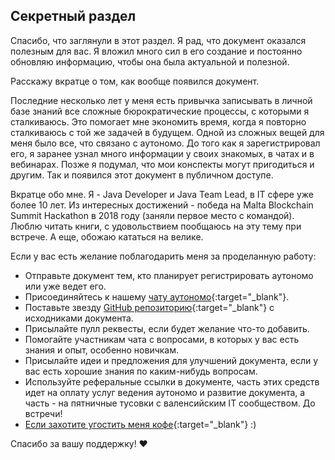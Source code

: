 ## Секретный раздел

Спасибо, что заглянули в этот раздел. Я рад, что документ оказался полезным для вас. Я вложил много сил в его
создание и постоянно обновляю информацию, чтобы она была актуальной и полезной.

Расскажу вкратце о том, как вообще появился документ.

Последние несколько лет у меня есть привычка записывать в личной базе знаний все сложные бюрократические процессы, с
которыми я сталкиваюсь. Это помогает мне экономить время, когда я повторно сталкиваюсь с той же задачей в будущем.
Одной из сложных вещей для меня было все, что связано с аутономо. До того как я зарегистрировал его, я заранее
узнал много информации у своих знакомых, в чатах и в вебинарах.
Позже я подумал, что мои конспекты могут пригодиться и другим. Так и появился этот документ в публичном доступе.

Вкратце обо мне. Я - Java Developer и Java Team Lead, в IT сфере уже более 10 лет. Из интересных достижений -
победа на Malta Blockchain Summit Hackathon в 2018 году (заняли первое место с командой). Люблю читать книги, с 
удовольствием 
пообщаюсь на эту тему при встрече. А еще, обожаю кататься на велике.

Если у вас есть желание поблагодарить меня за проделанную работу:

- Отправьте документ тем, кто планирует регистрировать аутономо или уже ведет его.
- Присоединяйтесь к нашему [чату аутономо](https://bit.ly/it-autonomos-es){:target="_blank"}.
- Поставьте звезду [GitHub репозиторию](https://bit.ly/it-autonomos-github){:target="_blank"} с исходниками документа.
- Присылайте пулл реквесты, если будет желание что-то добавить.
- Помогайте участникам чата с вопросами, в которых у вас есть знания и опыт, особенно новичкам.
- Присылайте идеи и предложения для улучшений документа, если у вас есть хорошие знания по каким-нибудь вопросам.
- Используйте реферальные ссылки в документе, часть этих средств идет на оплату услуг ведения аутономо и развитие
  документа, а часть - на пятничные тусовки с валенсийским IT сообществом. До встречи!
- [Если захотите угостить меня кофе](https://bit.ly/buy-coffee-v112263){:target="_blank"} :)

Спасибо за вашу поддержку! ❤️
